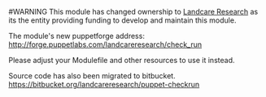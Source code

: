 
#WARNING
This module has changed ownership to [Landcare Research](http://www.landcareresearch.co.nz) as its the entity providing funding to develop and maintain this module.

The module's new puppetforge address:  http://forge.puppetlabs.com/landcareresearch/check_run

Please adjust your Modulefile and other resources to use it instead.

Source code has also been migrated to bitbucket.
https://bitbucket.org/landcareresearch/puppet-checkrun

